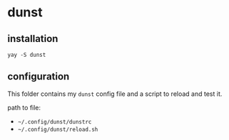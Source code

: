 # dunst

## installation

```
yay -S dunst
```

## configuration

This folder contains my `dunst` config file and a script to reload and test it.

path to file:
- `~/.config/dunst/dunstrc`
- `~/.config/dunst/reload.sh`
